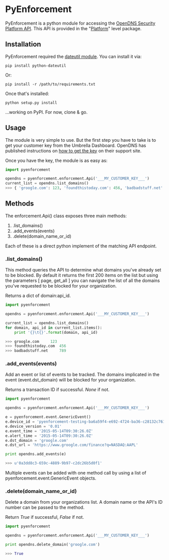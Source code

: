 # PyEnforcement

PyEnforcement is a python module for accessing the [OpenDNS Security Platform API](http://s-platform.opendns.com/#overview). This API is provided in the "[Platform](https://www.opendns.com/enterprise-security/threat-enforcement/packages/)" level package.

## Installation

PyEnforcement required the [dateutil module](https://pypi.python.org/pypi/python-dateutil). You can install it via:

```
pip install python-dateutil
```

Or:

```
pip install -r /path/to/requirements.txt
```

Once that's installed:

```
python setup.py install
```

...working on PyPI. For now, clone & go.

## Usage

The module is very simple to use. But the first step you have to take is to get your customer key from the Umbrella Dashboard. OpenDNS has published instructions on [how to get the key](https://support.opendns.com/entries/67200684?flash_digest=7ab73d9693636fe1ea93141c2e239f6de0a1a193) on their support site.

Once you have the key, the module is as easy as:

```python
import pyenforcement

opendns = pyenforcement.enforcement.Api('___MY_CUSTOMER_KEY___')
current_list = opendns.list_domains()
>>> { 'groogle.com': 123, 'foundthistoday.com': 456, 'badbadstuff.net': 789 }
```

## Methods

The enforcement.Api() class exposes three main methods:

1. .list_domains()
2. .add_events(events)
3. .delete(domain_name_or_id)

Each of these is a direct python implement of the matching API endpoint.

### .list_domains()

This method queries the API to determine what domains you've already set to be blocked. By default it returns the first 200 items on the list but using the parameters [ page, get_all ] you can navigate the list of all the domains you've requested to be blocked for your organization.

Returns a dict of domain:api_id.

```python
import pyenforcement

opendns = pyenforcement.enforcement.Api('___MY_CUSTOMER_KEY___')

current_list = opendns.list_domains()
for domain, api_id in current_list.items():
	print '{}\t{}'.format(domain, api_id)

>>> groogle.com 	123
>>> foundthistoday.com 	456
>>> badbadstuff.net 	789
```

### .add_events(events)

Add an event or list of events to be tracked. The domains implicated in the event (event.dst_domain) will be blocked for your organization.

Returns a transaction ID if successful. *None* if not.

```python
import pyenforcement

opendns = pyenforcement.enforcement.Api('___MY_CUSTOMER_KEY___')

e = pyenforcement.event.GenericEvent()
e.device_id = 'pyenforcement-testing-ba6a59f4-e692-4724-ba36-c28132c761de'
e.device_version = '0.01'
e.event_time = '2015-05-14T09:30:26.0Z'
e.alert_time = '2015-05-14T09:30:26.0Z'
e.dst_domain = 'groogle.com'
e.dst_url = 'https://www.groogle.com/finance?q=NASDAQ:AAPL'

print opendns.add_events(e)

>>> u'0a3dd8c3-659c-4889-9b97-c2dc26b5d0f1'
```

Multiple events can be added with one method call by using a list of pyenforcement.event.GenericEvent objects.

### .delete(domain_name_or_id)

Delete a domain from your organizations list. A domain name or the API's ID number can be passed to the method.

Return *True* if successful, *False* if not.

```python
import pyenforcement

opendns = pyenforcement.enforcement.Api('___MY_CUSTOMER_KEY___')

print opendns.delete_domain('groogle.com')

>>> True
```
